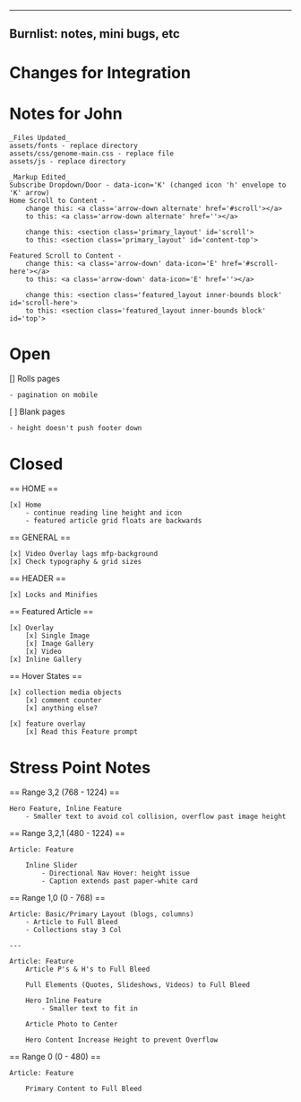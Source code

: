 ----
Burnlist: notes, mini bugs, etc
----


# Changes for Integration
# Notes for John

    _Files Updated_
    assets/fonts - replace directory
    assets/css/genome-main.css - replace file
    assets/js - replace directory

    _Markup Edited_
    Subscribe Dropdown/Door - data-icon='K' (changed icon 'h' envelope to 'K' arrow)
    Home Scroll to Content -
        change this: <a class='arrow-down alternate' href='#scroll'></a>
        to this: <a class='arrow-down alternate' href=''></a>

        change this: <section class='primary_layout' id='scroll'>
        to this: <section class='primary_layout' id='content-top'>

    Featured Scroll to Content -
        change this: <a class='arrow-down' data-icon='E' href='#scroll-here'></a>
        to this: <a class='arrow-down' data-icon='E' href=''></a>

        change this: <section class='featured_layout inner-bounds block' id='scroll-here'>
        to this: <section class='featured_layout inner-bounds block' id='top'>




# Open

[] Rolls pages

    - pagination on mobile

[ ] Blank pages

    - height doesn't push footer down


# Closed
== HOME ==

    [x] Home
        - continue reading line height and icon
        - featured article grid floats are backwards


== GENERAL ==

    [x] Video Overlay lags mfp-background
    [x] Check typography & grid sizes


== HEADER ==

    [x] Locks and Minifies

== Featured Article ==

    [x] Overlay
        [x] Single Image
        [x] Image Gallery
        [x] Video
    [x] Inline Gallery

== Hover States ==

    [x] collection media objects
        [x] comment counter
        [x] anything else?

    [x] feature overlay
        [x] Read this Feature prompt





# Stress Point Notes
== Range 3,2 (768 - 1224) ==

    Hero Feature, Inline Feature
        - Smaller text to avoid col collision, overflow past image height


== Range 3,2,1 (480 - 1224) ==

    Article: Feature

        Inline Slider
            - Directional Nav Hover: height issue
            - Caption extends past paper-white card


== Range 1,0 (0 - 768) ==

    Article: Basic/Primary Layout (blogs, columns)
        - Article to Full Bleed
        - Collections stay 3 Col

    ---

    Article: Feature
        Article P's & H's to Full Bleed

        Pull Elements (Quotes, Slideshows, Videos) to Full Bleed

        Hero Inline Feature
            - Smaller text to fit in

        Article Photo to Center

        Hero Content Increase Height to prevent Overflow

== Range 0 (0 - 480) ==

    Article: Feature

        Primary Content to Full Bleed








